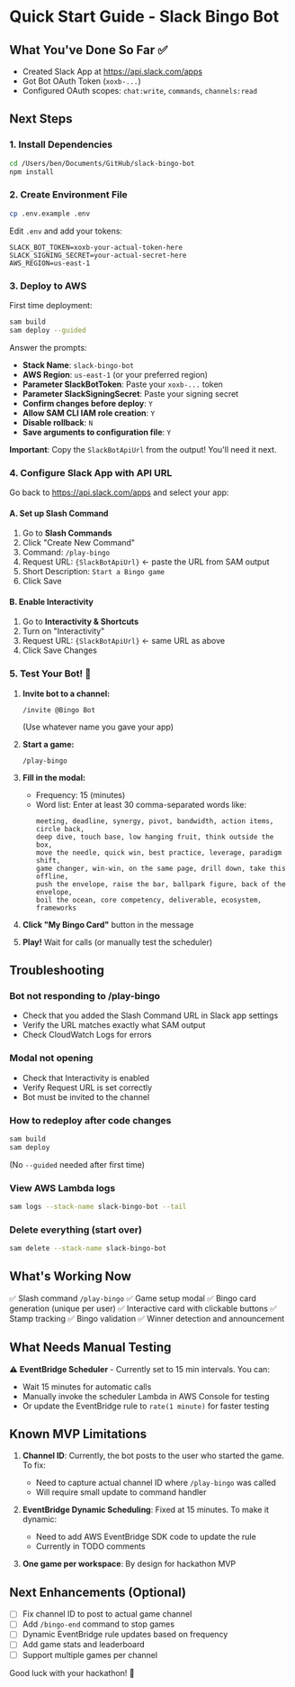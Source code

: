 # Quick Start Guide - Slack Bingo Bot

## What You've Done So Far ✅

- Created Slack App at https://api.slack.com/apps
- Got Bot OAuth Token (`xoxb-...`)
- Configured OAuth scopes: `chat:write`, `commands`, `channels:read`

## Next Steps

### 1. Install Dependencies

```bash
cd /Users/ben/Documents/GitHub/slack-bingo-bot
npm install
```

### 2. Create Environment File

```bash
cp .env.example .env
```

Edit `.env` and add your tokens:
```
SLACK_BOT_TOKEN=xoxb-your-actual-token-here
SLACK_SIGNING_SECRET=your-actual-secret-here
AWS_REGION=us-east-1
```

### 3. Deploy to AWS

First time deployment:

```bash
sam build
sam deploy --guided
```

Answer the prompts:
- **Stack Name**: `slack-bingo-bot`
- **AWS Region**: `us-east-1` (or your preferred region)
- **Parameter SlackBotToken**: Paste your `xoxb-...` token
- **Parameter SlackSigningSecret**: Paste your signing secret
- **Confirm changes before deploy**: `Y`
- **Allow SAM CLI IAM role creation**: `Y`
- **Disable rollback**: `N`
- **Save arguments to configuration file**: `Y`

**Important**: Copy the `SlackBotApiUrl` from the output! You'll need it next.

### 4. Configure Slack App with API URL

Go back to https://api.slack.com/apps and select your app:

#### A. Set up Slash Command
1. Go to **Slash Commands**
2. Click "Create New Command"
3. Command: `/play-bingo`
4. Request URL: `{SlackBotApiUrl}` ← paste the URL from SAM output
5. Short Description: `Start a Bingo game`
6. Click Save

#### B. Enable Interactivity
1. Go to **Interactivity & Shortcuts**
2. Turn on "Interactivity"
3. Request URL: `{SlackBotApiUrl}` ← same URL as above
4. Click Save Changes

### 5. Test Your Bot! 🎉

1. **Invite bot to a channel:**
   ```
   /invite @Bingo Bot
   ```
   (Use whatever name you gave your app)

2. **Start a game:**
   ```
   /play-bingo
   ```

3. **Fill in the modal:**
   - Frequency: 15 (minutes)
   - Word list: Enter at least 30 comma-separated words like:
     ```
     meeting, deadline, synergy, pivot, bandwidth, action items, circle back, 
     deep dive, touch base, low hanging fruit, think outside the box, 
     move the needle, quick win, best practice, leverage, paradigm shift,
     game changer, win-win, on the same page, drill down, take this offline,
     push the envelope, raise the bar, ballpark figure, back of the envelope,
     boil the ocean, core competency, deliverable, ecosystem, frameworks
     ```

4. **Click "My Bingo Card"** button in the message

5. **Play!** Wait for calls (or manually test the scheduler)

## Troubleshooting

### Bot not responding to /play-bingo
- Check that you added the Slash Command URL in Slack app settings
- Verify the URL matches exactly what SAM output
- Check CloudWatch Logs for errors

### Modal not opening
- Check that Interactivity is enabled
- Verify Request URL is set correctly
- Bot must be invited to the channel

### How to redeploy after code changes
```bash
sam build
sam deploy
```
(No `--guided` needed after first time)

### View AWS Lambda logs
```bash
sam logs --stack-name slack-bingo-bot --tail
```

### Delete everything (start over)
```bash
sam delete --stack-name slack-bingo-bot
```

## What's Working Now

✅ Slash command `/play-bingo`
✅ Game setup modal
✅ Bingo card generation (unique per user)
✅ Interactive card with clickable buttons
✅ Stamp tracking
✅ Bingo validation
✅ Winner detection and announcement

## What Needs Manual Testing

⚠️ **EventBridge Scheduler** - Currently set to 15 min intervals. You can:
- Wait 15 minutes for automatic calls
- Manually invoke the scheduler Lambda in AWS Console for testing
- Or update the EventBridge rule to `rate(1 minute)` for faster testing

## Known MVP Limitations

1. **Channel ID**: Currently, the bot posts to the user who started the game. To fix:
   - Need to capture actual channel ID where `/play-bingo` was called
   - Will require small update to command handler

2. **EventBridge Dynamic Scheduling**: Fixed at 15 minutes. To make it dynamic:
   - Need to add AWS EventBridge SDK code to update the rule
   - Currently in TODO comments

3. **One game per workspace**: By design for hackathon MVP

## Next Enhancements (Optional)

- [ ] Fix channel ID to post to actual game channel
- [ ] Add `/bingo-end` command to stop games
- [ ] Dynamic EventBridge rule updates based on frequency
- [ ] Add game stats and leaderboard
- [ ] Support multiple games per channel

Good luck with your hackathon! 🎉


